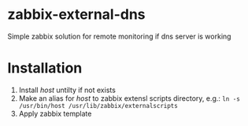 # zabbix-external-dns
Simple zabbix solution for remote monitoring if dns server is working

# Installation
1. Install *host* untilty if not exists
1. Make an alias for *host* to zabbix extensl scripts directory, e.g.:
`ln -s /usr/bin/host /usr/lib/zabbix/externalscripts`
1. Apply zabbix template
